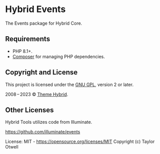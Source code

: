 # Hybrid Events

The Events package for Hybrid Core.

## Requirements

* PHP 8.1+.
* [Composer](https://getcomposer.org/) for managing PHP dependencies.

## Copyright and License

This project is licensed under the [GNU GPL](https://www.gnu.org/licenses/old-licenses/gpl-2.0.html), version 2 or later.

2008&thinsp;&ndash;&thinsp;2023 &copy; [Theme Hybrid](https://themehybrid.com).

## Other Licenses

Hybrid Tools utilizes code from Illuminate.

https://github.com/illuminate/events

License: MIT - https://opensource.org/licenses/MIT
Copyright (c) Taylor Otwell
